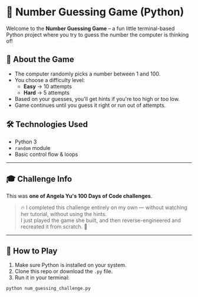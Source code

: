# 🎯 Number Guessing Game (Python)

Welcome to the **Number Guessing Game** – a fun little terminal-based Python project where you try to guess the number the computer is thinking of!

## 🧠 About the Game

- The computer randomly picks a number between 1 and 100.
- You choose a difficulty level:  
  - **Easy** → 10 attempts  
  - **Hard** → 5 attempts  
- Based on your guesses, you'll get hints if you're too high or too low.
- Game continues until you guess it right or run out of attempts.


## 🛠️ Technologies Used

- Python 3
- `random` module
- Basic control flow & loops

---

## 🎓 Challenge Info

This was **one of Angela Yu's 100 Days of Code challenges**.

> 🔥 I completed this challenge entirely on my own — without watching her tutorial, without using the hints.  
> I just played the game she built, and then reverse-engineered and recreated it from scratch. 💪

---

## 🚀 How to Play

1. Make sure Python is installed on your system.
2. Clone this repo or download the `.py` file.
3. Run it in your terminal:
```bash
python num_guessing_challenge.py

